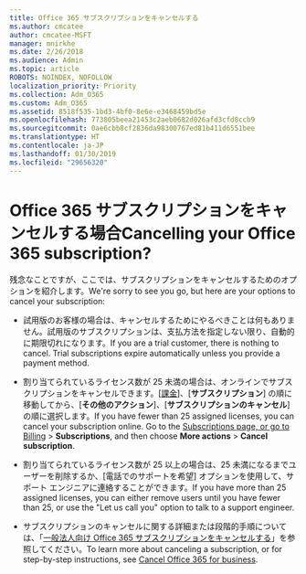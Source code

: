 ```yaml
---
title: Office 365 サブスクリプションをキャンセルする
ms.author: cmcatee
author: cmcatee-MSFT
manager: mnirkhe
ms.date: 2/26/2018
ms.audience: Admin
ms.topic: article
ROBOTS: NOINDEX, NOFOLLOW
localization_priority: Priority
ms.collection: Adm_O365
ms.custom: Adm_O365
ms.assetid: 8518f535-1bd3-4bf0-8e6e-e3468459bd5e
ms.openlocfilehash: 773805beea21453c2aeb0682d026afd3cfd8ccb9
ms.sourcegitcommit: 0ae6cbb8cf2836da98300767ed81b411d6551bee
ms.translationtype: HT
ms.contentlocale: ja-JP
ms.lasthandoff: 01/30/2019
ms.locfileid: "29656320"
---
```

# <a name="cancelling-your-office-365-subscription"></a><span data-ttu-id="bb86b-102">Office 365 サブスクリプションをキャンセルする場合</span><span class="sxs-lookup"><span data-stu-id="bb86b-102">Cancelling your Office 365 subscription?</span></span>

<span data-ttu-id="bb86b-103">残念なことですが、ここでは、サブスクリプションをキャンセルするためのオプションを紹介します。</span><span class="sxs-lookup"><span data-stu-id="bb86b-103">We're sorry to see you go, but here are your options to cancel your subscription:</span></span>
  
- <span data-ttu-id="bb86b-p101">試用版のお客様の場合は、キャンセルするためにやるべきことは何もありません。試用版のサブスクリプションは、支払方法を指定しない限り、自動的に期限切れになります。</span><span class="sxs-lookup"><span data-stu-id="bb86b-p101">If you are a trial customer, there is nothing to cancel. Trial subscriptions expire automatically unless you provide a payment method.</span></span>
    
- <span data-ttu-id="bb86b-p102">割り当てられているライセンス数が 25 未満の場合は、オンラインでサブスクリプションをキャンセルできます。[[課金](https://support.office.com/article/https://portal.office.com/adminportal/home.aspx#/subscriptions)]、[**サブスクリプション**] の順に移動してから、[**その他のアクション**]、[**サブスクリプションのキャンセル**] の順に選択します。</span><span class="sxs-lookup"><span data-stu-id="bb86b-p102">If you have fewer than 25 assigned licenses, you can cancel your subscription online. Go to the [Subscriptions page, or go to Billing](https://support.office.com/article/https://portal.office.com/adminportal/home.aspx#/subscriptions) \> **Subscriptions**, and then choose **More actions** \> **Cancel subscription**.</span></span>
    
- <span data-ttu-id="bb86b-108">割り当てられているライセンス数が 25 以上の場合は、25 未満になるまでユーザーを削除するか、[電話でのサポートを希望] オプションを使用して、サポート エンジニアに連絡することができます。</span><span class="sxs-lookup"><span data-stu-id="bb86b-108">If you have more than 25 assigned licenses, you can either remove users until you have fewer than 25, or use the "Let us call you" option to talk to a support engineer.</span></span>
    
- <span data-ttu-id="bb86b-109">サブスクリプションのキャンセルに関する詳細または段階的手順については、「[一般法人向け Office 365 サブスクリプションをキャンセルする](https://support.office.com/article/https://support.office.com/article/Cancel-Office-365-for-business-b1bc0bef-4608-4601-813a-cdd9f746709a?wt.mc_id=o365_portal_mmaven&amp;ui=en-US&amp;rs=en-US&amp;ad=US.aspx)」を参照してください。</span><span class="sxs-lookup"><span data-stu-id="bb86b-109">To learn more about canceling a subscription, or for step-by-step instructions, see [Cancel Office 365 for business](https://support.office.com/article/https://support.office.com/article/Cancel-Office-365-for-business-b1bc0bef-4608-4601-813a-cdd9f746709a?wt.mc_id=o365_portal_mmaven&amp;ui=en-US&amp;rs=en-US&amp;ad=US.aspx).</span></span>
    

